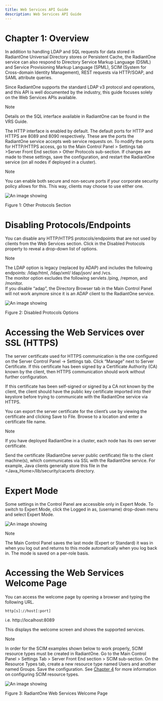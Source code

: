 ```yaml
---
title: Web Services API Guide
description: Web Services API Guide
---
```


# Chapter 1: Overview

In addition to handling LDAP and SQL requests for data stored in RadiantOne Universal Directory stores or Persistent Cache, the RadiantOne service can also respond to Directory Service Markup Language (DSML) and Service Provisioning Markup Language (SPML), SCIM (System for Cross-domain Identity Management), REST requests via HTTP/SOAP, and SAML attribute queries.

Since RadiantOne supports the standard LDAP v3 protocol and operations, and this API is well documented by the industry, this guide focuses solely on the Web Services APIs available.

>[!note]
>Details on the SQL interface available in RadiantOne can be found in the VRS Guide.

The HTTP interface is enabled by default. The default ports for HTTP and HTTPS are 8089 and 8090 respectively. These are the ports the RadiantOne service accepts web service requests on. To modify the ports for HTTP/HTTPS access, go to the Main Control Panel > Settings tab >Server Front End section > Other Protocols sub-section. If changes are made to these settings, save the configuration, and restart the RadiantOne service (on all nodes if deployed in a cluster).

>[!note]
>You can enable both secure and non-secure ports if your corporate security policy allows for this. This way, clients may choose to use either one.

![An image showing ](Media/Image1.1.jpg)
 
Figure 1: Other Protocols Section

# Disabling Protocols/Endpoints

You can disable any HTTP/HTTPS protocols/endpoints that are not used by clients from the Web Services section. Click in the Disabled Protocols property to reveal a drop-down list of options. 

>[!note]
>The LDAP option is legacy (replaced by ADAP) and includes the following endpoints: /ldap/html, /ldap/xml/ ldap/json/ and /vcs. <br> The monitor option excludes the following servlets /ping, /repmon, and /monitor. <br> If you disable “adap”, the Directory Browser tab in the Main Control Panel will not work anymore since it is an ADAP client to the RadiantOne service.

![An image showing ](Media/Image1.2.jpg)
 
Figure 2: Disabled Protocols Options

# Accessing the Web Services over SSL (HTTPS)

The server certificate used for HTTPS communication is the one configured on the Server Control Panel -> Settings tab. Click “Manage” next to Server Certificate. If this certificate has been signed by a Certificate Authority (CA) known by the client, then HTTPS communication should work without further configuration.

If this certificate has been self-signed or signed by a CA not known by the client, the client should have the public key certificate imported into their keystore before trying to communicate with the RadiantOne service via HTTPS.

You can export the server certificate for the client’s use by viewing the certificate and clicking Save to File. Browse to a location and enter a certificate file name.

>[!note]
>If you have deployed RadiantOne in a cluster, each node has its own server certificate.

Send the certificate (RadiantOne server public certificate) file to the client machine(s), which communicates via SSL with the RadiantOne service. For example, Java clients generally store this file in the <Java_Home>/lib/security/cacerts directory. 

# Expert Mode

Some settings in the Control Panel are accessible only in Expert Mode. To switch to Expert Mode, click the Logged in as, (username) drop-down menu and select Expert Mode. 

![An image showing ](Media/expert-mode.jpg)
 
>[!note]
>The Main Control Panel saves the last mode (Expert or Standard) it was in when you log out and returns to this mode automatically when you log back in. The mode is saved on a per-role basis.

# Accessing the Web Services Welcome Page

You can access the welcome page by opening a browser and typing the following URL. 

```
http[s]://host[:port]
```

i.e. http://localhost:8089

This displays the welcome screen and shows the supported services.

>[!note]
>In order for the SCIM examples shown below to work properly, SCIM resource types must be created in RadiantOne. Go to the Main Control Panel > Settings Tab > Server Front End section > SCIM sub-section. On the Resource Types tab, create a new resource type named Users and another named Groups. Save the configuration. See [Chapter 4](04-scim.md) for more information on configuring SCIM resource types. 

![An image showing ](Media/Image1.3.jpg)
 
Figure 3: RadiantOne Web Services Welcome Page
